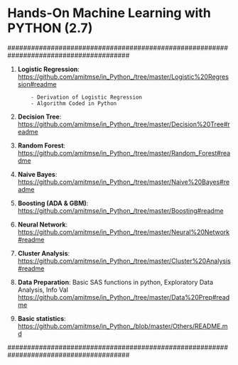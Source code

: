 # Hands-On Machine Learning with PYTHON (2.7)

#######################################################################################

01. **Logistic Regression**: 
    https://github.com/amitmse/in_Python_/tree/master/Logistic%20Regression#readme

            - Derivation of Logistic Regression
            - Algorithm Coded in Python

3. **Decision Tree**: https://github.com/amitmse/in_Python_/tree/master/Decision%20Tree#readme

4. **Random Forest**: https://github.com/amitmse/in_Python_/tree/master/Random_Forest#readme

5. **Naive Bayes**: https://github.com/amitmse/in_Python_/tree/master/Naive%20Bayes#readme

6. **Boosting (ADA & GBM)**: https://github.com/amitmse/in_Python_/tree/master/Boosting#readme

7. **Neural Network**: https://github.com/amitmse/in_Python_/tree/master/Neural%20Network#readme

8. **Cluster Analysis**: https://github.com/amitmse/in_Python_/tree/master/Cluster%20Analysis#readme

9. **Data Preparation**: Basic SAS functions in python, Exploratory Data Analysis, Info Val 
    https://github.com/amitmse/in_Python_/tree/master/Data%20Prep#readme

10. **Basic statistics**:
    https://github.com/amitmse/in_Python_/blob/master/Others/README.md
    
#######################################################################################
